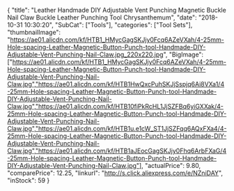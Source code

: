 {
	"title": "Leather Handmade DIY Adjustable Vent Punching Magnetic Buckle Nail Claw Buckle Leather Punching Tool Chrysanthemum",
	"date": "2018-10-31 10:30:20",
	"SubCat": ["Tools"],
	"categories": ["Tool Sets"],
	"thumbnailImage": "https://ae01.alicdn.com/kf/HTB1_HMycGagSKJjy0Fcq6AZeVXah/4-25mm-Hole-spacing-Leather-Magnetic-Button-Punch-tool-Handmade-DIY-Adjustable-Vent-Punching-Nail-Claw.jpg_220x220.jpg",
	"BigImage": ["https://ae01.alicdn.com/kf/HTB1_HMycGagSKJjy0Fcq6AZeVXah/4-25mm-Hole-spacing-Leather-Magnetic-Button-Punch-tool-Handmade-DIY-Adjustable-Vent-Punching-Nail-Claw.jpg","https://ae01.alicdn.com/kf/HTB1HwQxcPuhSKJjSspjq6Ai8VXa1/4-25mm-Hole-spacing-Leather-Magnetic-Button-Punch-tool-Handmade-DIY-Adjustable-Vent-Punching-Nail-Claw.jpg","https://ae01.alicdn.com/kf/HTB10fiPkRcHL1JjSZFBq6yiGXXak/4-25mm-Hole-spacing-Leather-Magnetic-Button-Punch-tool-Handmade-DIY-Adjustable-Vent-Punching-Nail-Claw.jpg","https://ae01.alicdn.com/kf/HTB1u.e1cW_ST1JjSZFqq6AQxFXa4/4-25mm-Hole-spacing-Leather-Magnetic-Button-Punch-tool-Handmade-DIY-Adjustable-Vent-Punching-Nail-Claw.jpg","https://ae01.alicdn.com/kf/HTB1aJEocGagSKJjy0Fhq6ArbFXaG/4-25mm-Hole-spacing-Leather-Magnetic-Button-Punch-tool-Handmade-DIY-Adjustable-Vent-Punching-Nail-Claw.jpg"],
	"actualPrice": 9.80,
	"comparePrice": 12.25,
	"linkurl": "http://s.click.aliexpress.com/e/NZniDAY",
	"inStock": 59
}
